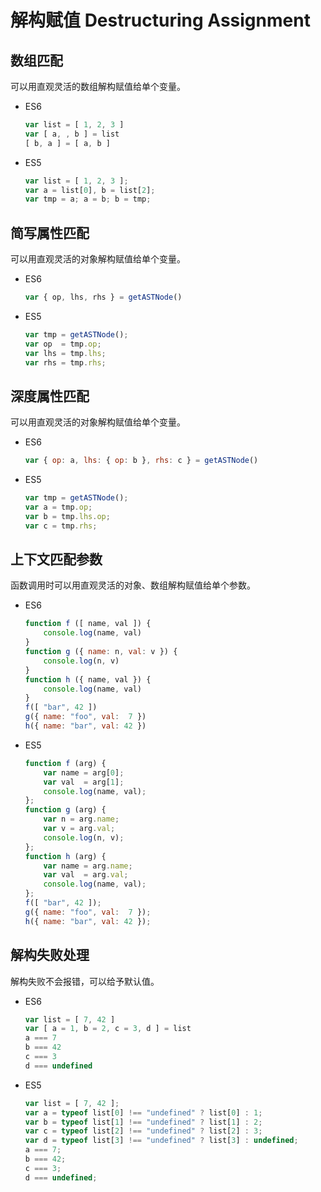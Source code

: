 # 解构赋值 Destructuring Assignment

## 数组匹配

可以用直观灵活的数组解构赋值给单个变量。

- ES6

	```js
	var list = [ 1, 2, 3 ]
	var [ a, , b ] = list
	[ b, a ] = [ a, b ]
	```


- ES5

	```js
	var list = [ 1, 2, 3 ];
	var a = list[0], b = list[2];
	var tmp = a; a = b; b = tmp;
	```

## 简写属性匹配

可以用直观灵活的对象解构赋值给单个变量。

- ES6

	```js
	var { op, lhs, rhs } = getASTNode()
	```


- ES5

	```js
	var tmp = getASTNode();
	var op  = tmp.op;
	var lhs = tmp.lhs;
	var rhs = tmp.rhs;
	```

## 深度属性匹配

可以用直观灵活的对象解构赋值给单个变量。

- ES6

	```js
	var { op: a, lhs: { op: b }, rhs: c } = getASTNode()
	```


- ES5

	```js
	var tmp = getASTNode();
	var a = tmp.op;
	var b = tmp.lhs.op;
	var c = tmp.rhs;
	```

## 上下文匹配参数

函数调用时可以用直观灵活的对象、数组解构赋值给单个参数。

- ES6

	```js
	function f ([ name, val ]) {
	    console.log(name, val)
	}
	function g ({ name: n, val: v }) {
	    console.log(n, v)
	}
	function h ({ name, val }) {
	    console.log(name, val)
	}
	f([ "bar", 42 ])
	g({ name: "foo", val:  7 })
	h({ name: "bar", val: 42 })
	```


- ES5

	```js
	function f (arg) {
	    var name = arg[0];
	    var val  = arg[1];
	    console.log(name, val);
	};
	function g (arg) {
	    var n = arg.name;
	    var v = arg.val;
	    console.log(n, v);
	};
	function h (arg) {
	    var name = arg.name;
	    var val  = arg.val;
	    console.log(name, val);
	};
	f([ "bar", 42 ]);
	g({ name: "foo", val:  7 });
	h({ name: "bar", val: 42 });
	```

## 解构失败处理

解构失败不会报错，可以给予默认值。

- ES6

	```js
	var list = [ 7, 42 ]
	var [ a = 1, b = 2, c = 3, d ] = list
	a === 7
	b === 42
	c === 3
	d === undefined
	```


- ES5

	```js
	var list = [ 7, 42 ];
	var a = typeof list[0] !== "undefined" ? list[0] : 1;
	var b = typeof list[1] !== "undefined" ? list[1] : 2;
	var c = typeof list[2] !== "undefined" ? list[2] : 3;
	var d = typeof list[3] !== "undefined" ? list[3] : undefined;
	a === 7;
	b === 42;
	c === 3;
	d === undefined;
	```